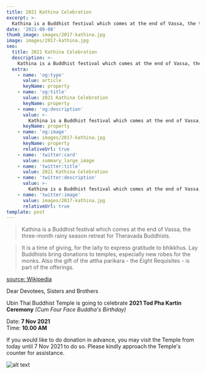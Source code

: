 ```yaml
---
title: 2021 Kathina Celebration
excerpt: >-
  Kathina is a Buddhist festival which comes at the end of Vassa, the three-month rainy season retreat for Theravada Buddhists.
date: '2021-09-08'
thumb_image: images/2017-kathina.jpg
image: images/2017-kathina.jpg
seo:
  title: 2021 Kathina Celebration
  description: >-
    Kathina is a Buddhist festival which comes at the end of Vassa, the three-month rainy season retreat for Theravada Buddhists.
  extra:
    - name: 'og:type'
      value: article
      keyName: property
    - name: 'og:title'
      value: 2021 Kathina Celebration
      keyName: property
    - name: 'og:description'
      value: >-
        Kathina is a Buddhist festival which comes at the end of Vassa, the three-month rainy season retreat for Theravada Buddhists.
      keyName: property
    - name: 'og:image'
      value: images/2017-kathina.jpg
      keyName: property
      relativeUrl: true
    - name: 'twitter:card'
      value: summary_large_image
    - name: 'twitter:title'
      value: 2021 Kathina Celebration
    - name: 'twitter:description'
      value: >-
        Kathina is a Buddhist festival which comes at the end of Vassa, the three-month rainy season retreat for Theravada Buddhists.
    - name: 'twitter:image'
      value: images/2017-kathina.jpg
      relativeUrl: true
template: post
---
```


> Kathina is a Buddhist festival which comes at the end of Vassa, the three-month rainy season retreat for Theravada Buddhists.

> It is a time of giving, for the laity to express gratitude to bhikkhus. Lay Buddhists bring donations to temples, especially new robes for the monks. Also the gift of the attha parikara - the Eight Requisites - is part of the offerings.

[source: Wikipedia](https://en.wikipedia.org/wiki/Kathina)

Dear Devotees, Sisters and Brothers

Ubin Thai Buddhist Temple is going to celebrate **2021 Tod Pha Kartin Ceremony** _(Cum Four Face Buddha's Birthday)_

Date: **7 Nov 2021**  
Time: **10.00 AM**

If you would like to do donation in advance, you may visit the Temple from today until 7 Nov 2021 to do so. Please kindly approach the Temple's counter for assistance.

![alt text](/images/2021-Kathina-brochure.jpg '2021 Kathina brochure')
